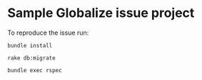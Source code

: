 # Sample Globalize issue project
To reproduce the issue run:

`bundle install`

`rake db:migrate`

`bundle exec rspec`
